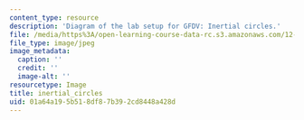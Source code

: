 ```yaml
---
content_type: resource
description: 'Diagram of the lab setup for GFDV: Inertial circles.'
file: /media/https%3A/open-learning-course-data-rc.s3.amazonaws.com/12-003-atmosphere-ocean-and-climate-dynamics-fall-2008/01a64a195b518df87b392cd8448a428d_inertial_circles.jpg
file_type: image/jpeg
image_metadata:
  caption: ''
  credit: ''
  image-alt: ''
resourcetype: Image
title: inertial_circles
uid: 01a64a19-5b51-8df8-7b39-2cd8448a428d
---
```

